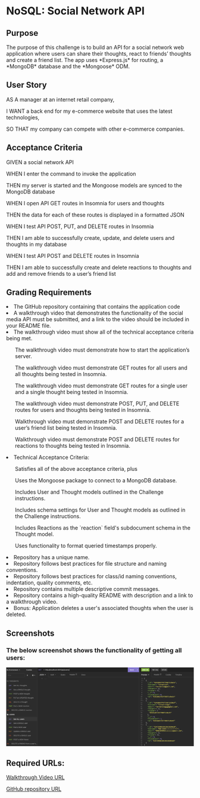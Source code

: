 <h1>NoSQL: Social Network API</h1>

<h2>Purpose</h2>
<p>The purpose of this challenge is to build an API for a social network web application where users can share their thoughts, react to friends’ thoughts and create a friend list. The app uses *Express.js* for routing, a *MongoDB* database and the *Mongoose* ODM.</p>

<h2>User Story</h2>
<p>AS A manager at an internet retail company,</p>
<p>I WANT a back end for my e-commerce website that uses the latest technologies,</p>
<p>SO THAT my company can compete with other e-commerce companies.
</p>

<h2>Acceptance Criteria</h2>
<p>GIVEN a social network API
</p>
<p>WHEN I enter the command to invoke the application
</p>
<p>THEN my server is started and the Mongoose models are synced to the MongoDB database
</p>
<p>WHEN I open API GET routes in Insomnia for users and thoughts</p>
<p>THEN the data for each of these routes is displayed in a formatted JSON
</p>
<p>WHEN I test API POST, PUT, and DELETE routes in Insomnia
</p>
<p>THEN I am able to successfully create, update, and delete users and thoughts in my database
</p>
<p>WHEN I test API POST and DELETE routes in Insomnia
</p>
<p>THEN I am able to successfully create and delete reactions to thoughts and add and remove friends to a user’s friend list
</p>

<h2>Grading Requirements</h2>
<li>The GitHub repository containing that contains the application code</li>
<li>A walkthrough video that demonstrates the functionality of the social media API must be submitted, and a link to the video should be included in your README file.</li>
<li>The walkthrough video must show all of the technical acceptance criteria being met.</li>
<ul>The walkthrough video must demonstrate how to start the application’s server.</ul>
<ul>The walkthrough video must demonstrate GET routes for all users and all thoughts being tested in Insomnia.</ul>
<ul>The walkthrough video must demonstrate GET routes for a single user and a single thought being tested in Insomnia.</ul>
<ul>The walkthrough video must demonstrate POST, PUT, and DELETE routes for users and thoughts being tested in Insomnia.</ul>
<ul>Walkthrough video must demonstrate POST and DELETE routes for a user’s friend list being tested in Insomnia.</ul>
<ul>Walkthrough video must demonstrate POST and DELETE routes for reactions to thoughts being tested in Insomnia.</ul>
<li>Technical Acceptance Criteria:</li>
<ul>Satisfies all of the above acceptance criteria, plus</ul>
<ul>Uses the Mongoose package to connect to a MongoDB database.</ul>
<ul>Includes User and Thought models outlined in the Challenge instructions.</ul>
<ul>Includes schema settings for User and Thought models as outlined in the Challenge instructions.</ul>
<ul>Includes Reactions as the `reaction` field's subdocument schema in the Thought model.</ul>
<ul>Uses functionality to format queried timestamps properly.</ul>
<li>Repository has a unique name.</li>
<li>Repository follows best practices for file structure and naming conventions.</li>
<li>Repository follows best practices for class/id naming conventions, indentation, quality comments, etc.</li>
<li>Repository contains multiple descriptive commit messages.</li>
<li>Repository contains a high-quality README with description and a link to a walkthrough video.</li>
<li>Bonus: Application deletes a user's associated thoughts when the user is deleted.</li>

<h2>Screenshots </h2>

<h3>The below screenshot shows the functionality of getting all users:</h3>

![image](https://github.com/tornicke/social-network-api/blob/main/images/Screenshot%20Social%20Network%20API.png)

<h2>Required URLs:</h2>

[Walkthrough Video URL](https://drive.google.com/file/d/1Sa1ZNyRDTX36RlEEKgyQWsUZGg0xYiI_/view?usp=sharing)

[GitHub repository URL](https://github.com/tornicke/social-network-api)
